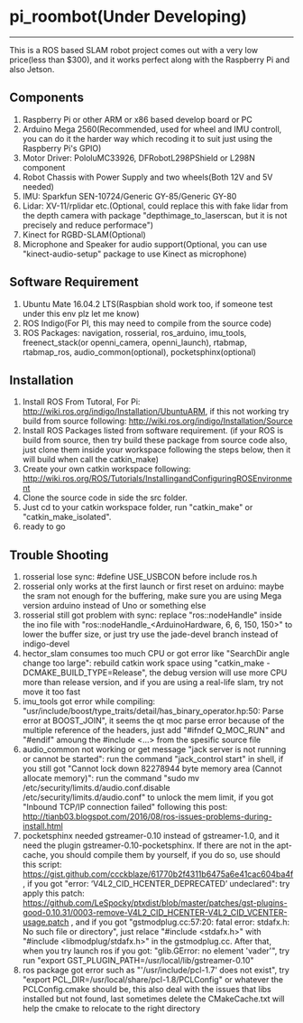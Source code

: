 # pi_roombot(Under Developing)  
------
This is a ROS based SLAM robot project comes out with a very low price(less than $300), and it works perfect along with the Raspberry Pi and also Jetson.  

## Components  
1. Raspberry Pi or other ARM or x86 based develop board or PC  
2. Arduino Mega 2560(Recommended, used for wheel and IMU controll, you can do it the harder way which recoding it to suit just using the Raspberry Pi's GPIO)  
3. Motor Driver: PololuMC33926, DFRobotL298PShield or L298N component  
4. Robot Chassis with Power Supply and two wheels(Both 12V and 5V needed)  
5. IMU: Sparkfun SEN-10724/Generic GY-85/Generic GY-80  
6. Lidar: XV-11/rplidar etc.(Optional, could replace this with fake lidar from the depth camera with package "depthimage_to_laserscan, but it is not precisely and reduce performace")  
7. Kinect for RGBD-SLAM(Optional)  
8. Microphone and Speaker for audio support(Optional, you can use "kinect-audio-setup" package to use Kinect as microphone)  

## Software Requirement
1. Ubuntu Mate 16.04.2 LTS(Raspbian shold work too, if someone test under this env plz let me know)  
2. ROS Indigo(For PI, this may need to compile from the source code)  
3. ROS Packages: navigation, rosserial, ros_arduino, imu_tools, freenect_stack(or openni_camera, openni_launch), rtabmap, rtabmap_ros, audio_common(optional), pocketsphinx(optional)

## Installation
1. Install ROS From Tutoral, For Pi: http://wiki.ros.org/indigo/Installation/UbuntuARM, if this not working try build from source following: http://wiki.ros.org/indigo/Installation/Source  
2. Install ROS Packages listed from software requirement. (if your ROS is build from source, then try build these package from source code also, just clone them inside your workspace following the steps below, then it will build when call the catkin_make)  
3. Create your own catkin workspace following: http://wiki.ros.org/ROS/Tutorials/InstallingandConfiguringROSEnvironment  
4. Clone the source code in side the src folder.  
5. Just cd to your catkin workspace folder, run "catkin_make" or "catkin_make_isolated".  
6. ready to go  

## Trouble Shooting
1. rosserial lose sync: #define USE_USBCON before include ros.h  
2. rosserial only works at the first launch or first reset on arduino: maybe the sram not enough for the buffering, make sure you are using Mega version arduino instead of Uno or something else  
3. rosserial still got problem with sync: replace "ros::nodeHandle" inside the ino file with "ros::nodeHandle_<ArduinoHardware, 6, 6, 150, 150>" to lower the buffer size, or just try use the jade-devel branch instead of indigo-devel  
4. hector_slam consumes too much CPU or got error like "SearchDir angle change too large": rebuild catkin work space using "catkin_make -DCMAKE_BUILD_TYPE=Release", the debug version will use more CPU more than release version, and if you are using a real-life slam, try not move it too fast  
5. imu_tools got error while compiling: "usr/include/boost/type_traits/detail/has_binary_operator.hp:50: Parse error at BOOST_JOIN", it seems the qt moc parse error because of the multiple reference of the headers, just add "#ifndef Q_MOC_RUN" and "#endif" amoung the #include <...> from the spesific source file  
6. audio_common not working or get message "jack server is not running or cannot be started": run the command "jack_control start" in shell, if you still got "Cannot lock down 82278944 byte memory area (Cannot allocate memory)": run the command "sudo mv /etc/security/limits.d/audio.conf.disable /etc/security/limits.d/audio.conf" to unlock the mem limit, if you got "Inbound TCP/IP connection failed" following this post: http://tianb03.blogspot.com/2016/08/ros-issues-problems-during-install.html  
7. pocketsphinx needed gstreamer-0.10 instead of gstreamer-1.0, and it need the plugin gstreamer-0.10-pocketsphinx. If there are not in the apt-cache, you should compile them by yourself, if you do so, use should this script: https://gist.github.com/ccckblaze/61770b2f4311b6475a6e41cac604ba4f , if you got "error: ‘V4L2_CID_HCENTER_DEPRECATED’ undeclared": try apply this patch: https://github.com/LeSpocky/ptxdist/blob/master/patches/gst-plugins-good-0.10.31/0003-remove-V4L2_CID_HCENTER-V4L2_CID_VCENTER-usage.patch , and if you got "gstmodplug.cc:57:20: fatal error: stdafx.h: No such file or directory", just relace "#include <stdafx.h>" with "#include <libmodplug/stdafx.h>" in the gstmodplug.cc. After that, when you try launch ros if you got: "glib.GError: no element 'vader'", try run "export GST_PLUGIN_PATH=/usr/local/lib/gstreamer-0.10"  
8. ros package got error such as "'/usr/include/pcl-1.7' does not exist", try "export PCL_DIR=/usr/local/share/pcl-1.8/PCLConfig" or whatever the PCLConfig.cmake should be, this also deal with the issues that libs installed but not found, last sometimes delete the CMakeCache.txt will help the cmake to relocate to the right directory  

